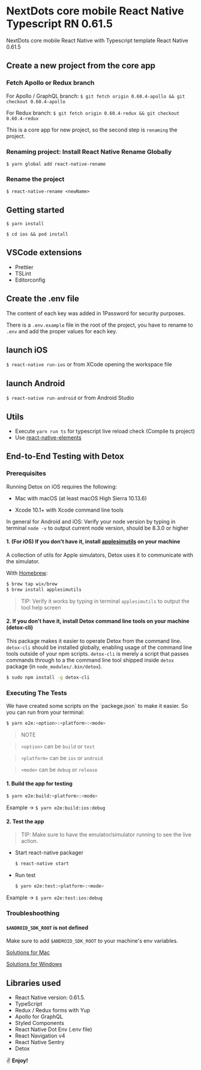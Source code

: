 # NextDots core mobile React Native Typescript RN 0.61.5

NextDots core mobile React Native with Typescript template React Native 0.61.5

## Create a new project from the core app

### Fetch Apollo or Redux branch

For Apollo / GraphQL branch: 
`$ git fetch origin 0.60.4-apollo && git checkout 0.60.4-apollo`

For Redux branch: 
`$ git fetch origin 0.60.4-redux && git checkout 0.60.4-redux`

This is a core app for new project, so the second step is `renaming` the project.

### Renaming project: Install React Native Rename Globally

```
$ yarn global add react-native-rename
```

### Rename the project

```
$ react-native-rename <newName>
```

## Getting started

```
$ yarn install

$ cd ios && pod install
```

## VSCode extensions

- Prettier
- TSLint
- Editorconfig

## Create the .env file

The content of each key was added in 1Password for security purposes.

There is a `.env.example` file in the root of the project, you have to rename to `.env` and add the proper values for each key.

## launch iOS

`$ react-native run-ios` or from XCode opening the workspace file

## launch Android

`$ react-native run-android` or from Android Studio

## Utils

- Execute `yarn run ts` for typescript live reload check (Compile ts project)
- Use [react-native-elements](https://react-native-training.github.io/react-native-elements/docs/overview.html)

## End-to-End Testing with Detox

### Prerequisites

Running Detox on iOS requires the following:

* Mac with macOS (at least macOS High Sierra 10.13.6)

* Xcode 10.1+ with Xcode command line tools

In general for Android and iOS: Verify your node version by typing in terminal `node -v` to output current node version, should be 8.3.0 or higher

#### 1. (For iOS) If you don't have it, install [applesimutils](https://github.com/wix/AppleSimulatorUtils) on your machine

A collection of utils for Apple simulators, Detox uses it to communicate with the simulator. 

With [Homebrew](https://brew.sh/):

```sh
$ brew tap wix/brew
$ brew install applesimutils
```

> TIP: Verify it works by typing in terminal `applesimutils` to output the tool help screen

#### 2. If you don't have it, install Detox command line tools on your machine (detox-cli)

This package makes it easier to operate Detox from the command line. `detox-cli` should be installed globally, enabling usage of the command line tools outside of your npm scripts. `detox-cli` is merely a script that passes commands through to a the command line tool shipped inside `detox` package (in `node_modules/.bin/detox`).

  ```sh
  $ sudo npm install -g detox-cli
  ```

### Executing The Tests

We have created some scripts on the ´packege.json` to make it easier. So you can run from your terminal:

```sh
$ yarn e2e:<option>:<platform>:<mode>
```

> NOTE 

> `<option>` can be `build` or `test`

> `<platform>` can be `ios` or `android`

> `<mode>` can be `debug` or `release`

#### 1. Build the app for testing

```sh
$ yarn e2e:build:<platform>:<mode>
```

Example -> `$ yarn e2e:build:ios:debug`

#### 2. Test the app

> TIP: Make sure to have the emulator/simulator running to see the live action.

* Start react-native packager
 
  ```sh
  $ react-native start
  ```

* Run test

  ```sh
  $ yarn e2e:test:<platform>:<mode>
  ```

Example -> `$ yarn e2e:test:ios:debug`

### Troubleshoothing

#### `$ANDROID_SDK_ROOT` is not defined

Make sure to add `$ANDROID_SDK_ROOT` to your machine's env variables.

[Solutions for Mac](https://stackoverflow.com/questions/29391511/where-is-android-sdk-root-and-how-do-i-set-it/53138471)

[Solutions for Windows](https://stackoverflow.com/questions/23042638/how-do-i-set-android-sdk-home-environment-variable)


## Libraries used

- React Native version: 0.61.5.
- TypeScript
- Redux / Redux forms with Yup
- Apollo for GraphQL
- Styled Components
- React Native Dot Env (.env file)
- React Navigation v4
- React Native Sentry
- Detox

:v: **Enjoy!**
